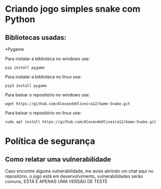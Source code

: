 # Criando jogo simples snake com Python 

## Bibliotecas usadas:

•Pygame

Para instalar a biblioteca no windows use:
````
pip install pygame
````

Para instalar a biblioteca no linux use:
````
pip3 install pygame
````
Para baixar o repositório no windows use:
````
wget https://github.com/AlexandeOliveira12/Game-Snake.git
````

Para baixar o repositório no linux use:
````
sudo apt install https://github.com/AlexandeOliveira12/Game-Snake.git
````

# Política de segurança

## Como relatar uma vulnerabilidade

Caso encontre alguma vulnerabilidade, me avise abrindo um chat aqui no repositório, o jogo está em desenvolvimento, vulnerabilidades serão comuns, ESTA É APENAS UMA VERSÃO DE TESTE
